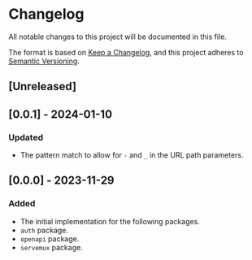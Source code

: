 # Changelog

All notable changes to this project will be documented in this file.

The format is based on [Keep a Changelog](https://keepachangelog.com/en/1.0.0/),
and this project adheres to [Semantic Versioning](https://semver.org/spec/v2.0.0.html).

## [Unreleased]

## [0.0.1] - 2024-01-10

### Updated

- The pattern match to allow for `-` and `_` in the URL path parameters.

## [0.0.0] - 2023-11-29

### Added

- The initial implementation for the following packages.
- `auth` package.
- `openapi` package.
- `servemux` package.
